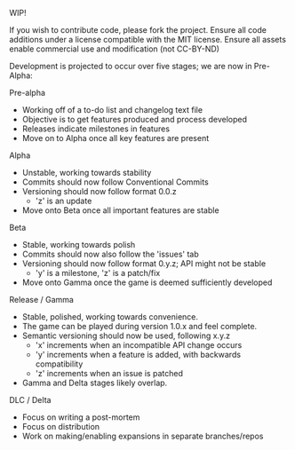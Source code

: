WIP!


If you wish to contribute code, please fork the project.
Ensure all code additions under a license compatible with the MIT license.
Ensure all assets enable commercial use and modification (not CC-BY-ND)

Development is projected to occur over five stages; we are now in Pre-Alpha:

Pre-alpha
 - Working off of a to-do list and changelog text file
 - Objective is to get features produced and process developed
 - Releases indicate milestones in features
 - Move on to Alpha once all key features are present

Alpha
 - Unstable, working towards stability
 - Commits should now follow Conventional Commits
 - Versioning should now follow format 0.0.z
    - 'z' is an update
 - Move onto Beta once all important features are stable

Beta
 - Stable, working towards polish
 - Commits should now also follow the 'issues' tab
 - Versioning should now follow format 0.y.z; API might not be stable
    - 'y' is a milestone, 'z' is a patch/fix
 - Move onto Gamma once the game is deemed sufficiently developed

Release / Gamma
 - Stable, polished, working towards convenience.
 - The game can be played during version 1.0.x and feel complete.
 - Semantic versioning should now be used, following x.y.z
    - 'x' increments when an incompatible API change occurs
    - 'y' increments when a feature is added, with backwards compatibility
    - 'z' increments when an issue is patched
 - Gamma and Delta stages likely overlap.

DLC / Delta
 - Focus on writing a post-mortem
 - Focus on distribution
 - Work on making/enabling expansions in separate branches/repos
